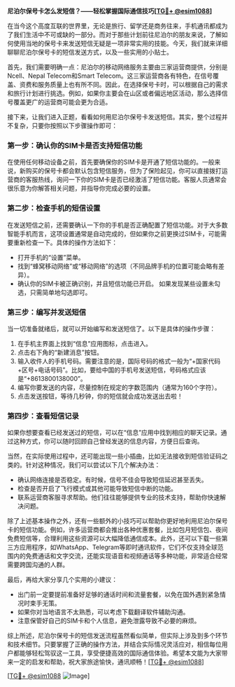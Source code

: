 **尼泊尔保号卡怎么发短信？——轻松掌握国际通信技巧[[TG💪+ @esim1088](https://t.me/s/esim1088)]**

在当今这个高度互联的世界里，无论是旅行、留学还是商务往来，手机通讯都成为了我们生活中不可或缺的一部分。而对于那些计划前往尼泊尔的朋友来说，了解如何使用当地的保号卡来发送短信无疑是一项非常实用的技能。今天，我们就来详细聊聊尼泊尔保号卡的短信发送方式，以及一些实用的小贴士。

首先，我们需要明确一点：尼泊尔的移动网络服务主要由三家运营商提供，分别是Ncell、Nepal Telecom和Smart Telecom。这三家运营商各有特色，在信号覆盖、资费和服务质量上也有所不同。因此，在选择保号卡时，可以根据自己的需求和旅行计划进行挑选。例如，如果你主要会在山区或者偏远地区活动，那么选择信号覆盖更广的运营商可能会更为合适。

接下来，让我们进入正题，看看如何用尼泊尔保号卡发送短信。其实，整个过程并不复杂，只要你按照以下步骤操作即可：

### **第一步：确认你的SIM卡是否支持短信功能**
在使用任何移动设备之前，首先要确保你的SIM卡是开通了短信功能的。一般来说，新购买的保号卡都会默认包含短信服务，但为了保险起见，你可以直接拨打运营商的客服热线，询问一下你的SIM卡是否已经激活了短信功能。客服人员通常会很乐意为你解答相关问题，并指导你完成必要的设置。

### **第二步：检查手机的短信设置**
在发送短信之前，还需要确认一下你的手机是否正确配置了短信功能。对于大多数智能手机而言，这项设置通常是自动完成的，但如果你之前更换过SIM卡，可能需要重新检查一下。具体的操作方法如下：
- 打开手机的“设置”菜单。
- 找到“蜂窝移动网络”或“移动网络”的选项（不同品牌手机的位置可能会略有差异）。
- 确认你的SIM卡被正确识别，并且短信功能已开启。
如果发现某些设置未勾选，只需简单地勾选即可。

### **第三步：编写并发送短信**
当一切准备就绪后，就可以开始编写和发送短信了。以下是具体的操作步骤：
1. 在手机主界面上找到“信息”应用图标，点击进入。
2. 点击右下角的“新建消息”按钮。
3. 输入收件人的手机号码。需要注意的是，国际号码的格式一般为“+国家代码+区号+电话号码”。比如，要给中国的手机号发送短信，号码格式应该是“+8613800138000”。
4. 编写你要发送的内容，尽量控制在规定的字数范围内（通常为160个字符）。
5. 点击发送按钮，等待几秒钟，你的短信就会成功发送出去啦！

### **第四步：查看短信记录**
如果你想要查看已经发送过的短信，可以在“信息”应用中找到相应的聊天记录。通过这种方式，你可以随时回顾自己曾经发送的信息内容，方便日后查询。

当然，在实际使用过程中，还可能出现一些小插曲，比如无法接收到短信验证码之类的。针对这种情况，我们可以尝试以下几个解决办法：
- 确认网络连接是否稳定。有时候，信号不佳会导致短信延迟甚至丢失。
- 检查是否开启了飞行模式或其他可能导致短信中断的功能。
- 联系运营商客服寻求帮助。他们往往能够提供专业的技术支持，帮助你快速解决问题。

除了上述基本操作之外，还有一些额外的小技巧可以帮助你更好地利用尼泊尔保号卡的短信功能。例如，许多运营商都会推出各种优惠套餐，比如包月短信包、夜间免费短信等，合理利用这些资源可以大幅降低通信成本。此外，还可以下载一些第三方应用程序，如WhatsApp、Telegram等即时通讯软件，它们不仅支持全球范围内的免费通话和文字交流，还能实现语音和视频通话等多种功能，非常适合经常需要跨国沟通的人群。

最后，再给大家分享几个实用的小建议：
- 出门前一定要提前准备好足够的通话时间和流量套餐，以免在国外遇到紧急情况时束手无策。
- 如果你对当地语言不太熟悉，可以考虑下载翻译软件辅助沟通。
- 注意保管好自己的SIM卡和个人信息，避免泄露导致不必要的麻烦。

综上所述，尼泊尔保号卡的短信发送流程虽然看似简单，但实际上涉及到多个环节和技术细节。只要掌握了正确的操作方法，并结合实际情况灵活应对，相信每位用户都能够轻松驾驭这一工具，享受便捷高效的国际通信体验。希望本文能为大家带来一定的启发和帮助，祝大家旅途愉快，通讯顺畅！[[TG💪+ @esim1088](https://t.me/s/esim1088)]

[[TG💪+ @esim1088](https://t.me/s/esim1088) ![Image](https://i.postimg.cc/4NQfJmqS/Snipaste-2025-05-13-00-14-12.png)]